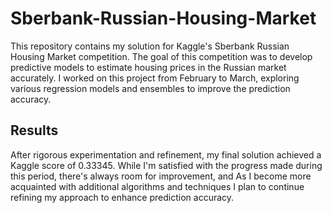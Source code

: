 # Sberbank-Russian-Housing-Market
This repository contains my solution for Kaggle's Sberbank Russian Housing Market competition. The goal of this competition was to develop predictive models to estimate housing prices in the Russian market accurately. I worked on this project from February to March, exploring various regression models and ensembles to improve the prediction accuracy.

## Results
After rigorous experimentation and refinement, my final solution achieved a Kaggle score of 0.33345. While I'm satisfied with the progress made during this period, there's always room for improvement, and As I become more acquainted with additional algorithms and techniques I plan to continue refining my approach to enhance prediction accuracy.
